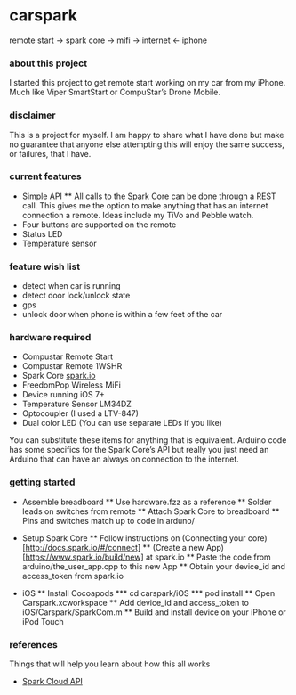 carspark
========

remote start -> spark core -> mifi -> internet <- iphone

### about this project

I started this project to get remote start working on my car from my iPhone. Much like Viper SmartStart or CompuStar’s Drone Mobile.

### disclaimer

This is a project for myself. I am happy to share what I have done but make no guarantee that anyone else attempting this will enjoy the same success, or failures, that I have.

### current features

* Simple API
** All calls to the Spark Core can be done through a REST call. This gives me the option to make anything that has an internet connection a remote. Ideas include my TiVo and Pebble watch.
* Four buttons are supported on the remote
* Status LED
* Temperature sensor

### feature wish list
* detect when car is running
* detect door lock/unlock state
* gps
* unlock door when phone is within a few feet of the car

### hardware required

* Compustar Remote Start
* Compustar Remote 1WSHR
* Spark Core [spark.io](http://spark.io/)
* FreedomPop Wireless MiFi
* Device running iOS 7+
* Temperature Sensor LM34DZ
* Optocoupler (I used a LTV-847)
* Dual color LED (You can use separate LEDs if you like)

You can substitute these items for anything that is equivalent. Arduino code has some specifics for the Spark Core’s API but really you just need an Arduino that can have an always on connection to the internet.

### getting started

* Assemble breadboard
** Use hardware.fzz as a reference
** Solder leads on switches from remote
** Attach Spark Core to breadboard
** Pins and switches match up to code in arduno/

* Setup Spark Core
** Follow instructions on (Connecting your core)[http://docs.spark.io/#/connect]
** (Create a new App)[https://www.spark.io/build/new] at spark.io
** Paste the code from arduino/the_user_app.cpp to this new App
** Obtain your device_id and access_token from spark.io

* iOS
** Install Cocoapods
*** cd carspark/iOS
*** pod install
** Open Carspark.xcworkspace
** Add device_id and access_token to iOS/Carspark/SparkCom.m
** Build and install device on your iPhone or iPod Touch

### references

Things that will help you learn about how this all works

* [Spark Cloud API](https://github.com/spark/docs/blob/master/docs/api.md)
